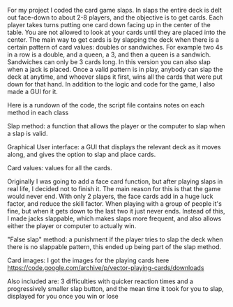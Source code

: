 For my project I coded the card game slaps. In slaps the entire deck is delt out face-down to about 2-8 players, and the objective is to get cards. Each player takes turns putting one card down facing up in the center of the table. You are not allowed to look at your cards until they are placed into the center. The main way to get cards is by slapping the deck when there is a certain pattern of card values: doubles or sandwiches. For example two 4s in a row is a double, and a queen, a 3, and then a queen is a sandwich. Sandwiches can only be 3 cards long. In this version you can also slap when a jack is placed. Once a valid pattern is in play, anybody can slap the deck at anytime, and whoever slaps it first, wins all the cards that were put down for that hand. In addition to the logic and code for the game, I also made a GUI for it.



Here is a rundown of the code, the script file contains notes on each method in each class

Slap method: a function that allows the player or the computer to slap when a slap is valid.

Graphical User interface: a GUI that displays the relevant deck as it moves along, and gives the option to slap and place cards.

Card values: values for all the cards.

Originally I was going to add a face card function, but after playing slaps in real life, I decided not to finish it. The main reason for this is that the game would never end. With only 2 players, the face cards add in a huge luck factor, and reduce the skill factor. When playing with a group of people it's fine, but when it gets down to the last two it just never ends. Instead of this, I made jacks slappable, which makes slaps more frequent, and also allows either the player or computer to actually win.

"False slap" method: a punishment if the player tries to slap the deck when there is no slappable pattern, this ended up being part of the slap method.

Card images: I got the images for the playing cards here https://code.google.com/archive/p/vector-playing-cards/downloads

Also included are:
3 difficulties with quicker reaction times and a progressively smaller slap button, and the mean time it took for you to slap, displayed for you once you win or lose
